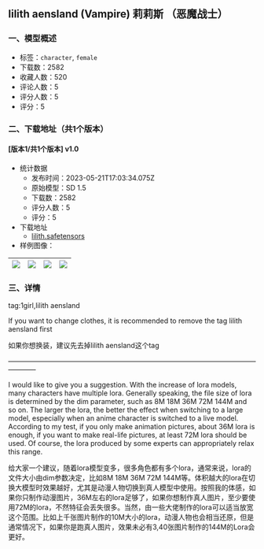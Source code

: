 ## lilith aensland (Vampire) 莉莉斯 （恶魔战士）
### 一、模型概述

- 标签：`character`, `female`
- 下载数：2582
- 收藏人数：520
- 评论人数：5
- 评分人数：5
- 评分：5

### 二、下载地址（共1个版本）

#### [版本1/共1个版本] v1.0

- 统计数据
  - 发布时间：2023-05-21T17:03:34.075Z
  - 原始模型：SD 1.5
  - 下载数：2582
  - 评分人数：5
  - 评分：5
- 下载地址
  - [lilith.safetensors](https://civitai.com/api/download/models/77033)
- 样例图像：

| <img src="https://image.civitai.com/xG1nkqKTMzGDvpLrqFT7WA/7bb92c7f-5bf3-46a9-a2b6-8147fff56340/width=450/863798.jpeg" /> | <img src="https://image.civitai.com/xG1nkqKTMzGDvpLrqFT7WA/cca151c0-b425-4b1b-a810-8ec7f7d1c17a/width=450/863800.jpeg" /> | <img src="https://image.civitai.com/xG1nkqKTMzGDvpLrqFT7WA/89edff84-2dc6-48e5-990a-011bc9590a8a/width=450/863801.jpeg" /> | <img src="https://image.civitai.com/xG1nkqKTMzGDvpLrqFT7WA/250b9c94-4e07-47ec-a539-42ea4b1f8f1c/width=450/863796.jpeg" /> |
| ---- | ---- | ---- | ---- |


### 三、详情
<p>tag:1girl,lilith aensland</p><p>If you want to change clothes, it is recommended to remove the tag lilith aensland first</p><p>如果你想换装，建议先去掉lilith aensland这个tag</p><p>————————————————————————————————————————</p><p>I would like to give you a suggestion. With the increase of lora models, many characters have multiple lora. Generally speaking, the file size of lora is determined by the dim parameter, such as 8M 18M 36M 72M 144M and so on. The larger the lora, the better the effect when switching to a large model, especially when an anime character is switched to a live model. According to my test, if you only make animation pictures, about 36M lora is enough, if you want to make real-life pictures, at least 72M lora should be used. Of course, the lora produced by some experts can appropriately relax this range.</p><p>给大家一个建议，随着lora模型变多，很多角色都有多个lora，通常来说，lora的文件大小由dim参数决定，比如8M 18M 36M 72M 144M等。体积越大的lora在切换大模型时效果越好，尤其是动漫人物切换到真人模型中使用。按照我的体感，如果你只制作动漫图片，36M左右的lora足够了，如果你想制作真人图片，至少要使用72M的lora，不然特征会丢失很多。当然，由一些大佬制作的lora可以适当放宽这个范围。比如上千张图片制作的10M大小的lora，动漫人物也会相当还原，但是通常情况下，如果你是跑真人图片，效果未必有3,40张图片制作的144M的Lora会更好。</p>